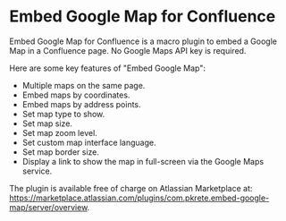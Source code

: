 # Embed Google Map for Confluence

Embed Google Map for Confluence is a macro plugin to embed a Google Map in a Confluence page. No Google Maps API key is required.

Here are some key features of "Embed Google Map":

* Multiple maps on the same page.
* Embed maps by coordinates.
* Embed maps by address points.
* Set map type to show.
* Set map size.
* Set map zoom level.
* Set custom map interface language.
* Set map border size.
* Display a link to show the map in full-screen via the Google Maps service.

The plugin is available free of charge on Atlassian Marketplace at: https://marketplace.atlassian.com/plugins/com.pkrete.embed-google-map/server/overview.
